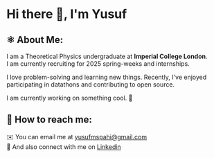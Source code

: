 # Hi there 👋, I'm Yusuf 


## ⚛️ About Me: 
I am a Theoretical Physics undergraduate at **Imperial College London**. </br>
I am currently recruiting for 2025 spring-weeks and internships.

I love problem-solving and learning new things. Recently, I've enjoyed participating in datathons and contributing to open source.

I am currently working on something cool. 🔨  </br>

## 💼 How to reach me:
✉️  You can email me at yusufmspahi@gmail.com </br>
:handshake: And also connect with me on [Linkedin](https://www.linkedin.com/in/yusufmspahi)

<!---
yusufmspahi/yusufmspahi is a ✨ special ✨ repository because its `README.md` (this file) appears on your GitHub profile.
You can click the Preview link to take a look at your changes.
--->
